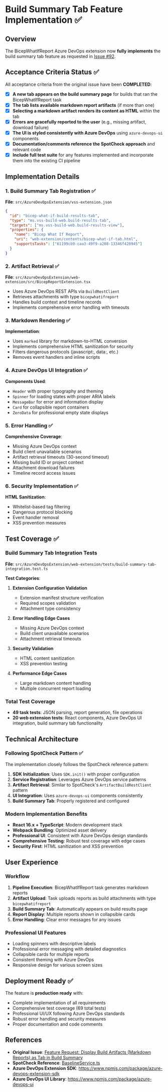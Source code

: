 # Build Summary Tab Feature Implementation ✅

## Overview
The BicepWhatIfReport Azure DevOps extension now **fully implements** the build summary tab feature as requested in [Issue #92](https://github.com/weekendclimber/BicepWhatIfReport/issues/92).

## Acceptance Criteria Status ✅

All acceptance criteria from the original issue have been **COMPLETED**:

- [x] **A new tab appears on the build summary page** for builds that ran the BicepWhatIfReport task
- [x] **The tab lists available markdown report artifacts** (if more than one)
- [x] **Selecting a markdown artifact renders its content as HTML** within the tab
- [x] **Errors are gracefully reported to the user** (e.g., missing artifact, download failure)
- [x] **The UI is styled consistently with Azure DevOps** using `azure-devops-ui` components
- [x] **Documentation/comments reference the SpotCheck approach** and relevant code
- [x] **Include full test suite** for any features implemented and incorporate them into the existing CI pipeline

## Implementation Details

### 1. Build Summary Tab Registration ✅
**File**: `src/AzureDevOpsExtension/vss-extension.json`
```json
{
  "id": "bicep-what-if-build-results-tab",
  "type": "ms.vss-build-web.build-results-tab",
  "targets": ["ms.vss-build-web.build-results-view"],
  "properties": {
    "name": "Bicep What If Report",
    "uri": "web-extension/contents/bicep-what-if-tab.html",
    "supportsTasks": ["61199cb9-caa3-49f9-a208-13346f428945"]
  }
}
```

### 2. Artifact Retrieval ✅
**File**: `src/AzureDevOpsExtension/web-extension/src/BicepReportExtension.tsx`

- Uses Azure DevOps REST APIs via `BuildRestClient`
- Retrieves attachments with type `bicepwhatifreport`
- Handles build context and timeline records
- Implements comprehensive error handling with timeouts

### 3. Markdown Rendering ✅
**Implementation**: 
- Uses `marked` library for markdown-to-HTML conversion
- Implements comprehensive HTML sanitization for security
- Filters dangerous protocols (javascript:, data:, etc.)
- Removes event handlers and inline scripts

### 4. Azure DevOps UI Integration ✅
**Components Used**:
- `Header` with proper typography and theming
- `Spinner` for loading states with proper ARIA labels
- `MessageBar` for error and information display
- `Card` for collapsible report containers
- `ZeroData` for professional empty state displays

### 5. Error Handling ✅
**Comprehensive Coverage**:
- Missing Azure DevOps context
- Build client unavailable scenarios
- Artifact retrieval timeouts (30-second timeout)
- Missing build ID or project context
- Attachment download failures
- Timeline record access issues

### 6. Security Implementation ✅
**HTML Sanitization**:
- Whitelist-based tag filtering
- Dangerous protocol blocking
- Event handler removal
- XSS prevention measures

## Test Coverage ✅

### Build Summary Tab Integration Tests
**File**: `src/AzureDevOpsExtension/web-extension/tests/build-summary-tab-integration.test.ts`

**Test Categories**:
1. **Extension Configuration Validation**
   - Extension manifest structure verification
   - Required scopes validation
   - Attachment type consistency

2. **Error Handling Edge Cases**
   - Missing Azure DevOps context
   - Build client unavailable scenarios
   - Attachment retrieval timeouts

3. **Security Validation**
   - HTML content sanitization
   - XSS prevention testing

4. **Performance Edge Cases**
   - Large markdown content handling
   - Multiple concurrent report loading

### Total Test Coverage
- **49 task tests**: JSON parsing, report generation, file operations
- **20 web extension tests**: React components, Azure DevOps UI integration, build summary tab functionality

## Technical Architecture

### Following SpotCheck Pattern ✅
The implementation closely follows the SpotCheck reference pattern:

1. **SDK Initialization**: Uses `SDK.init()` with proper configuration
2. **Service Registration**: Leverages Azure DevOps service patterns
3. **Artifact Retrieval**: Similar to SpotCheck's `ArtifactBuildRestClient` pattern
4. **UI Integration**: Uses `azure-devops-ui` components consistently
5. **Build Summary Tab**: Properly registered and configured

### Modern Implementation Benefits
- **React 16.x + TypeScript**: Modern development stack
- **Webpack Bundling**: Optimized asset delivery
- **Professional UI**: Consistent with Azure DevOps design standards
- **Comprehensive Testing**: Robust test coverage with edge cases
- **Security First**: HTML sanitization and XSS prevention

## User Experience

### Workflow
1. **Pipeline Execution**: BicepWhatIfReport task generates markdown reports
2. **Artifact Upload**: Task uploads reports as build attachments with type `bicepwhatifreport`
3. **Build Summary Tab**: Automatically appears on build results page
4. **Report Display**: Multiple reports shown in collapsible cards
5. **Error Handling**: Clear error messages for any issues

### Professional UI Features
- Loading spinners with descriptive labels
- Professional error messaging with detailed diagnostics
- Collapsible cards for multiple reports
- Consistent theming with Azure DevOps
- Responsive design for various screen sizes

## Deployment Ready ✅

The feature is **production ready** with:
- Complete implementation of all requirements
- Comprehensive test coverage (69 total tests)
- Professional UI/UX following Azure DevOps standards
- Robust error handling and security measures
- Proper documentation and code comments

## References

- **Original Issue**: [Feature Request: Display Build Artifacts (Markdown Reports) as Tab in Build Summary](https://github.com/weekendclimber/BicepWhatIfReport/issues/92)
- **SpotCheck Reference**: [BaselineService.ts](https://github.com/weekendclimber/SpotCheck/blob/main/src/SpotCheck/BaselineService.ts)
- **Azure DevOps Extension SDK**: https://www.npmjs.com/package/azure-devops-extension-sdk
- **Azure DevOps UI Library**: https://www.npmjs.com/package/azure-devops-ui